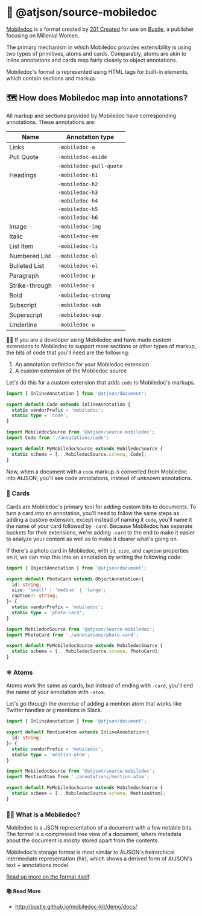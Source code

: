 # 💼 @atjson/source-mobiledoc

[Mobiledoc](https://github.com/bustle/mobiledoc-kit) is a format created by [201 Created](https://www.201-created.com/) for use on [Bustle](https://www.bustle.com/), a publisher focusing on Millenial Women.

The primary mechanism in which Mobiledoc provides extensibility is using two types of primitives, atoms and cards. Comparably, atoms are akin to inline annotations and cards map fairly cleanly to object annotations.

Mobiledoc's format is represented using HTML tags for built-in elements, which contain sections and markup.

## 🗺 How does Mobiledoc map into annotations?

All markup and sections provided by Mobiledoc have corresponding annotations. These annotations are:

| Name           | Annotation type         |
| -------------- | ----------------------- |
| Links          | `-mobiledoc-a`          |
| Pull Quote     | `-mobiledoc-aside`      |
|                | `-mobiledoc-pull-quote` |
| Headings       | `-mobiledoc-h1`         |
|                | `-mobiledoc-h2`         |
|                | `-mobiledoc-h3`         |
|                | `-mobiledoc-h4`         |
|                | `-mobiledoc-h5`         |
|                | `-mobiledoc-h6`         |
| Image          | `-mobiledoc-img`        |
| Italic         | `-mobiledoc-em`         |
| List Item      | `-mobiledoc-li`         |
| Numbered List  | `-mobiledoc-ol`         |
| Bulleted List  | `-mobiledoc-ol`         |
| Paragraph      | `-mobiledoc-p`          |
| Strike-through | `-mobiledoc-s`          |
| Bold           | `-mobiledoc-strong`     |
| Subscript      | `-mobiledoc-sub`        |
| Superscript    | `-mobiledoc-sup`        |
| Underline      | `-mobiledoc-u`          |

💁‍♀️ If you are a developer using Mobiledoc and have made custom extensions to Mobiledoc to support more sections or other types of markup, the bits of code that you'll need are the following:

1. An annotation definition for your Mobiledoc extension
2. A custom extension of the Mobiledoc source

Let's do this for a custom extension that adds `code` to Mobiledoc's markups.

```ts annotations/code.ts
import { InlineAnnotation } from '@atjson/document';

export default Code extends InlineAnnotation {
  static vendorPrefix = 'mobiledoc';
  static type = 'code';
}
```

```ts my-mobiledoc-source.ts
import MobiledocSource from '@atjson/source-mobiledoc';
import Code from './annotations/code';

export default MyMobiledocSource extends MobiledocSource {
  static schema = [...MobiledocSource.schema, Code];
}
```

Now, when a document with a `code` markup is converted from Mobiledoc into AtJSON, you'll see code annotations, instead of unknown annotations.

### 🎴 Cards

Cards are Mobiledoc's primary tool for adding custom bits to documents. To turn a card into an annotation, you'll need to follow the same steps as adding a custom extension, except instead of naming it `code`, you'll name it the name of your card followed by `-card`. Because Mobiledoc has separate buckets for their extensions, we're adding `-card` to the end to make it easier to analyze your content as well as to make it clearer what's going on.

If there's a photo card in Mobiledoc, with `id`, `size`, and `caption` properties on it, we can map this into an annotation by writing the following code:

```ts annotations/photo-card.ts
import { ObjectAnnotation } from '@atjson/document';

export default PhotoCard extends ObjectAnnotation<{
  id: string;
  size: 'small' | 'medium' | 'large';
  caption?: string;
}> {
  static vendorPrefix = 'mobiledoc';
  static type = 'photo-card';
}
```

```ts my-mobiledoc-source.ts
import MobiledocSource from '@atjson/source-mobiledoc';
import PhotoCard from './annotations/photo-card';

export default MyMobiledocSource extends MobiledocSource {
  static schema = [...MobiledocSource.schema, PhotoCard];
}
```

### ⚛️ Atoms

Atoms work the same as cards, but instead of ending with `-card`, you'll end the name of your annotation with `-atom`.

Let's go through the exercise of adding a mention atom that works like Twitter handles or `@` mentions in Slack.

```ts annotations/mention-atom.ts
import { InlineAnnotation } from '@atjson/document';

export default MentionAtom extends InlineAnnotation<{
  id: string;
}> {
  static vendorPrefix = 'mobiledoc';
  static type = 'mention-atom';
}
```

```ts my-mobiledoc-source.ts
import MobiledocSource from '@atjson/source-mobiledoc';
import MentionAtom from './annotations/mention-atom';

export default MyMobiledocSource extends MobiledocSource {
  static schema = [...MobiledocSource.schema, MentionAtom];
}
```

### 🤷‍♀️ What is a Mobiledoc?

Mobiledoc is a JSON representation of a document with a few notable bits. The format is a compressed tree view of a document, where metadata about the document is _mostly_ stored apart from the contents.

Mobiledoc's storage format is most similar to AtJSON's heirarchical intermediate representation (hir), which shows a derived form of AtJSON's text + annotations model.

[Read up more on the format itself](https://github.com/bustle/mobiledoc-kit/blob/master/MOBILEDOC.md).

#### 📚 Read More

- http://bustle.github.io/mobiledoc-kit/demo/docs/
